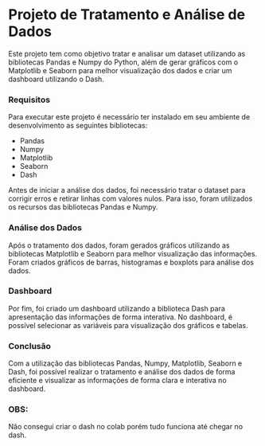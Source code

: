 <h1>Projeto de Tratamento e Análise de Dados</h1>
<p>Este projeto tem como objetivo tratar e analisar um dataset utilizando as bibliotecas Pandas e Numpy do Python, além de gerar gráficos com o Matplotlib e 
Seaborn para melhor visualização dos dados e criar um dashboard utilizando o Dash.</p>

<h3>Requisitos</h3>
<p>Para executar este projeto é necessário ter instalado em seu ambiente de desenvolvimento as seguintes bibliotecas:</p>
<ul>
  <li>Pandas</li>
  <li>Numpy</li>
  <li>Matplotlib</li>
  <li>Seaborn</li>
  <li>Dash</li>
</ul>

<p>Antes de iniciar a análise dos dados, foi necessário tratar o dataset para corrigir erros e retirar linhas com valores nulos. Para isso, foram utilizados os 
recursos das bibliotecas Pandas e Numpy.</p>

<h3>Análise dos Dados</h3>
<p>Após o tratamento dos dados, foram gerados gráficos utilizando as bibliotecas Matplotlib e Seaborn para melhor visualização das informações. Foram criados gráficos de barras, histogramas e boxplots para análise dos dados.</p>

<h3>Dashboard</h3>
<p>Por fim, foi criado um dashboard utilizando a biblioteca Dash para apresentação das informações de forma interativa. No dashboard, é possível selecionar 
as variáveis para visualização dos gráficos e tabelas.</p>

<h3>Conclusão</h3>
<p>Com a utilização das bibliotecas Pandas, Numpy, Matplotlib, Seaborn e Dash, foi possível realizar o tratamento e análise dos dados de forma eficiente e 
visualizar as informações de forma clara e interativa no dashboard.</p>

<h3>OBS:</h3>
<p>Não consegui criar o dash no colab porém tudo funciona até chegar no dash.</p>
